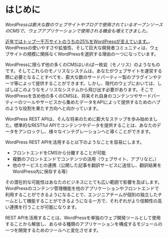 # はじめに

*WordPressは膨大な数のウェブサイトやブログで使用されているオープンソースのCMSで、ウェブアプリケーションで使用される機会も増えてきました。*

[近年ではトップ一千万サイトのうちの25%をWordPressが支えています。](http://w3techs.com/technologies/history_overview/content_management/all/y)。 WordPressの使いやすさや拡張性、そして巨大な開発者コミュニティは、ウェブサイトの規模に関係なくWordPressを選択する理由の一つになっています。

WordPressに限らず他の多くのCMSはいわば一枚岩（モノリス）のようなものです。そしてこれらのモノリスなシステムは、あなたがウェブサイトを運営する際に必要となることすべてを、膨大な数のサードパーティー製のプラグインやテーマ等によって提供することができます。しかし、現代のウェブにおいては、しばしばこのようなモノリスなシステムから飛び出す必要があります。そこでWordPressを含め他の多くのCMSは、将来それ自身のコンテンツやサードパーティーのツールやサービスから集めたデータをAPIによって提供するためのハブのような役割を果たす方向へと向かっています。

WordPress REST APIは、そんな将来のために膨大なステップを歩み始めました。標準的なRESTful APIでコンテンツやデータを提供することは、あなたのデータをアンロックし、様々なインテグレーションへと導くことができます。

WordPress REST APIを活用すると以下のようなことを容易にします。

- フロントエンドをCMSから分離することが可能
- 複数のフロントエンドでコンテンツの活用（ウェブサイト、アプリなど。）
- 他のサービスとの連携（公開した記事を翻訳サービスに送信し、翻訳結果をWordPress内に保存する等）

その潜在的な可能性はあなたのビジネスにとても広い範囲で影響を及ぼします。WordPressのコンテンツ管理機能を他のアプリケーションやフロントエンドで利用することができるようになることで、エンジニアチームが個別の独立したチームとして機能することができるようになる一方で、それぞれがより信頼性の高い連携を行うことが可能になります。

REST APIを活用することは、WordPressを単独のウェブ開発ツールとして使用することから解放し、あらゆる種類のアプリケーションを構成するモジュールの一つを開発するためのツールへと変化させます。

